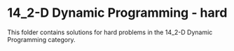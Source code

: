 # 14_2-D Dynamic Programming - hard
This folder contains solutions for hard problems in the 14_2-D Dynamic Programming category.
